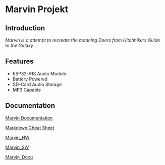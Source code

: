 # Marvin Projekt

## Introduction

*Marvin is a attempt to recreate the moaning Doors from Hitchhikers Guide to the Galaxy*

## Features

- ESP32-A1S Audio Module
- Battery Powered
- SD-Card Audio Storage
- MP3 Capable

## Documentation

[Marvin Documentation](file:///C:/Users/nhueppi/Downloads/Aufgabe_MagentaCore_PuppetMaster%201.pdf)

[Markdown Cheat Sheet](https://www.markdownguide.org/cheat-sheet/)

[Marvin_HW](https://github.com/norahueppi/Marvin_hw)

[Marvin_SW](https://github.com/norahueppi/Marvin_sw)

[Marvin_Docu](https://github.com/norahueppi/Marvin_docu)